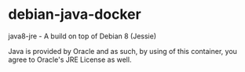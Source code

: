 # debian-java-docker
java8-jre - A build on top of Debian 8 (Jessie)


Java is provided by Oracle and as such, by using of this container, you
agree to Oracle's JRE License as well.
